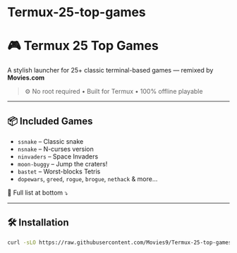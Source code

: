 # Termux-25-top-games
# 🎮 Termux 25 Top Games
A stylish launcher for 25+ classic terminal-based games — remixed by **Movies.com**

> ⚙️ No root required • Built for Termux • 100% offline playable

---

## 📦 Included Games
- `ssnake` – Classic snake
- `nsnake` – N-curses version
- `ninvaders` – Space Invaders
- `moon-buggy` – Jump the craters!
- `bastet` – Worst-blocks Tetris
- `dopewars`, `greed`, `rogue`, `brogue`, `nethack` & more...

📍 Full list at bottom ⤵️

---

## 🛠️ Installation

```bash
curl -sLO https://raw.githubusercontent.com/Movies9/Termux-25-top-games/main/GAME && chmod +x GAME && mv GAME $PREFIX/bin/
